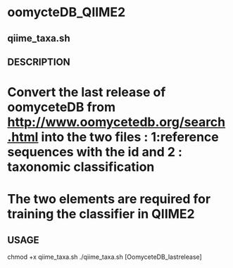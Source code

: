 # oomycteDB_QIIME2

## qiime_taxa.sh

## DESCRIPTION
# Convert the last release of oomyceteDB from http://www.oomycetedb.org/search.html into the two files : 1:reference sequences with the id and 2 : taxonomic classification 
# The two elements are required for training the classifier in QIIME2

## USAGE

chmod +x qiime_taxa.sh
./qiime_taxa.sh [OomyceteDB_lastrelease]
